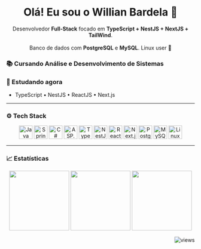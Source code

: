 <h1 align="center">Olá! Eu sou o Willian Bardela 👋</h1>

<p align="center">
  Desenvolvedor <b>Full-Stack</b> focado em <b>TypeScript + NestJS + NextJS + TailWind</b>.<br/>
  <br/>
  Banco de dados com <b>PostgreSQL</b> e <b>MySQL</b>. Linux user 🐧
</p>

### 📚 Cursando Análise e Desenvolvimento de Sistemas

### 🧠 Estudando agora
- TypeScript • NestJS • ReactJS • Next.js

---

### ⚙️ Tech Stack
<p align="center">
  <img src="https://cdn.jsdelivr.net/gh/devicons/devicon/icons/java/java-original.svg" height="36" alt="Java" />
  <img src="https://cdn.jsdelivr.net/gh/devicons/devicon/icons/spring/spring-original.svg" height="36" alt="Spring" />
  <img src="https://cdn.jsdelivr.net/gh/devicons/devicon/icons/csharp/csharp-original.svg" height="36" alt="C#" />
  <img src="https://cdn.jsdelivr.net/gh/devicons/devicon/icons/dotnet/dotnet-original.svg" height="36" alt="ASP.NET" />
  <img src="https://cdn.jsdelivr.net/gh/devicons/devicon/icons/typescript/typescript-original.svg" height="36" alt="TypeScript" />
  <img src="https://cdn.jsdelivr.net/gh/devicons/devicon/icons/nestjs/nestjs-plain.svg" height="36" alt="NestJS" />
  <img src="https://cdn.jsdelivr.net/gh/devicons/devicon/icons/react/react-original.svg" height="36" alt="React" />
  <!-- Next.js branco para aparecer em fundo escuro -->
  <img src="https://cdn.simpleicons.org/nextdotjs/FFFFFF" height="36" alt="Next.js" />
  <img src="https://cdn.jsdelivr.net/gh/devicons/devicon/icons/postgresql/postgresql-original.svg" height="36" alt="PostgreSQL" />
  <img src="https://cdn.jsdelivr.net/gh/devicons/devicon/icons/mysql/mysql-original.svg" height="36" alt="MySQL" />
  <img src="https://cdn.jsdelivr.net/gh/devicons/devicon/icons/linux/linux-original.svg" height="36" alt="Linux" />

</p>

---

### 📈 Estatísticas
<div align="center">
  <img height="160" src="https://github-readme-stats.vercel.app/api?username=Typezera&show_icons=true&theme=tokyonight&hide_border=true" />
  <img height="160" src="https://streak-stats.demolab.com?user=Typezera&theme=tokyonight&hide_border=true" />
  <img height="160" src="https://github-readme-stats.vercel.app/api/top-langs/?username=Typezera&layout=compact&theme=tokyonight&hide_border=true" />
</div>

<!-- contador de visitas opcional -->
<p align="right"><img src="https://komarev.com/ghpvc/?username=Typezera&color=blueviolet" alt="views"/></p>
